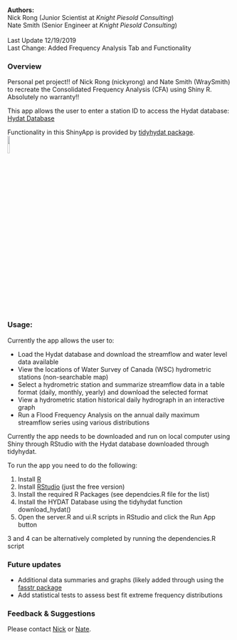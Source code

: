 
<br/>

**Authors:** <br/> Nick Rong (Junior Scientist at *Knight Piesold
Consulting*) <br/> Nate Smith (Senior Engineer at *Knight Piesold
Consulting*) <br/><br/> Last Update 12/19/2019 <br/> Last Change: Added
Frequency Analysis Tab and Functionality <br/>

### Overview

Personal pet project\!\! of Nick Rong (nickyrong) and Nate Smith
(WraySmith) to recreate the Consolidated Frequency Analysis (CFA) using
Shiny R. Absolutely no warranty\!\!

This app allows the user to enter a station ID to access the Hydat
database: [Hydat
Database](https://www.canada.ca/en/environment-climate-change/services/water-overview/quantity/monitoring/survey/data-products-services/national-archive-hydat.html)
<br/>

Functionality in this ShinyApp is provided by [tidyhydat
package](https://github.com/ropensci/tidyhydat). <br/>
<img src="https://github.com/ropensci/tidyhydat/raw/master/man/figures/tidyhydat.png" width="10%" />
<br/>

### Usage:

Currently the app allows the user to:

  - Load the Hydat database and download the streamflow and water level
    data available
  - View the locations of Water Survey of Canada (WSC) hydrometric
    stations (non-searchable map)  
  - Select a hydrometric station and summarize streamflow data in a
    table format (daily, monthly, yearly) and download the selected
    format  
  - View a hydrometric station historical daily hydrograph in an
    interactive graph  
  - Run a Flood Frequency Analysis on the annual daily maximum
    streamflow series using various distributions

Currently the app needs to be downloaded and run on local computer using
Shiny through RStudio with the Hydat database downloaded through
tidyhydat. <br/>

To run the app you need to do the following:

1)  Install [R](https://cran.r-project.org/)
2)  Install [RStudio](https://rstudio.com/products/rstudio/download/)
    (just the free version)
3)  Install the required R Packages (see dependcies.R file for the list)
4)  Install the HYDAT Database using the tidyhydat function
    download\_hydat()
5)  Open the server.R and ui.R scripts in RStudio and click the Run App
    button

3 and 4 can be alternatively completed by running the dependencies.R
script <br/>

### Future updates

  - Additional data summaries and graphs (likely added through using the
    [fasstr package](https://github.com/bcgov/fasstr)
  - Add statistical tests to assess best fit extreme frequency
    distributions

### Feedback & Suggestions

Please contact [Nick](https://github.com/nickyrong) or
[Nate](https://github.com/WraySmith). <br/>
